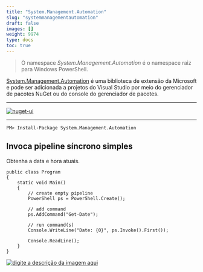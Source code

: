 ```yaml
---
title: "System.Management.Automation"
slug: "systemmanagementautomation"
draft: false
images: []
weight: 9974
type: docs
toc: true
---
```


> O namespace *System.Management.Automation* é o namespace raiz para
> Windows PowerShell.

[System.Management.Automation][1] é uma biblioteca de extensão da Microsoft e pode ser adicionada a projetos do Visual Studio por meio do gerenciador de pacotes NuGet ou do console do gerenciador de pacotes.

<hr>

[![nuget-ui][2]][2]

<hr>

    PM> Install-Package System.Management.Automation

[1]: https://www.nuget.org/packages/System.Management.Automation
[2]: http://i.stack.imgur.com/QJlb8.png

## Invoca pipeline síncrono simples
Obtenha a data e hora atuais.

    public class Program
    {
        static void Main()
        {
            // create empty pipeline
            PowerShell ps = PowerShell.Create();

            // add command
            ps.AddCommand("Get-Date");

            // run command(s)
            Console.WriteLine("Date: {0}", ps.Invoke().First());

            Console.ReadLine();
        }
    }

[![digite a descrição da imagem aqui][1]][1]


[1]: http://i.stack.imgur.com/x2IIE.png

